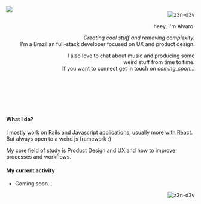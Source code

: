 <img align="left" src="https://media2.giphy.com/media/v1.Y2lkPTc5MGI3NjExYWRuZW5na2wzNjZoNGEzMTd3enhvNGYwOWF4bDl0ajBwMmdqanJxciZlcD12MV9pbnRlcm5hbF9naWZfYnlfaWQmY3Q9Zw/2FMZ918Q5JX8Y/giphy.webp" />

<p align="right">
  <img src="https://komarev.com/ghpvc/?username=z3n-dev&color=73EC8B&style=for-the-badge" alt="z3n-d3v" />
</p>

<p align="right">heey, I'm Alvaro.</p>
<p align="right"><i>Creating cool stuff and removing complexity.</i> </br> I'm a Brazilian full-stack developer focused on UX and product design. </p>
<p align="right">I also love to chat about music and producing some </br> weird stuff from time to time. </br> If you want to connect get in touch on <i>coming_soon...</i></p>

<br />
<br />
<br />
<br />
<br />

<h4 align="left">What I do?</h4>
<p>I mostly work on Rails and Javascript applications, usually more with React. But always open to a weird js framework :)</p>
<p>My core field of study is Product Design and UX and how to improve processes and workflows.</p>

<h4>My current activity</h4>
<ul>
  <li>Coming soon...</li>
</ul>

<p><img align="right" src="https://github-readme-streak-stats.herokuapp.com/?user=z3n-d3v&" alt="z3n-d3v" /></p>


